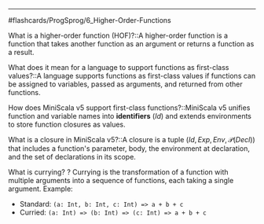 ____
#flashcards/ProgSprog/6_Higher-Order-Functions 

What is a higher-order function (HOF)?::A higher-order function is a function that takes another function as an argument or returns a function as a result.
<!--SR:!2025-06-16,64,314-->

What does it mean for a language to support functions as first-class values?::A language supports functions as first-class values if functions can be assigned to variables, passed as arguments, and returned from other functions.
<!--SR:!2025-06-09,57,314-->

How does MiniScala v5 support first-class functions?::MiniScala v5 unifies function and variable names into **identifiers** ($Id$) and extends environments to store function closures as values.
<!--SR:!2025-06-18,23,270-->

What is a closure in MiniScala v5?::A closure is a tuple $(Id, Exp, Env, \mathcal{P}(Decl))$ that includes a function's parameter, body, the environment at declaration, and the set of declarations in its scope.
<!--SR:!2025-10-02,128,290-->

What is currying?
?
Currying is the transformation of a function with multiple arguments into a sequence of functions, each taking a single argument.
Example:
  - Standard: `(a: Int, b: Int, c: Int) => a + b + c`
  - Curried: `(a: Int) => (b: Int) => (c: Int) => a + b + c`
<!--SR:!2025-09-08,111,294-->
